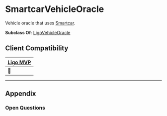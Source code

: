 # SmartcarVehicleOracle
Vehicle oracle that uses [Smartcar](https://smartcar.com/).

**Subclass Of**: [LigoVehicleOracle](./)

## Client Compatibility
| [Ligo MVP](../../Clients/Ligo%20MVP.md) |
| --------------------------------------- |
| 🚧                                      |

---
## Appendix
### Open Questions